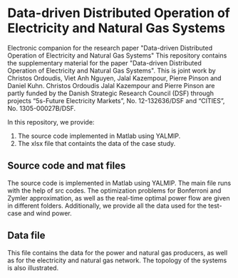 # Data-driven Distributed Operation of Electricity and Natural Gas Systems
Electronic companion for the research paper "Data-driven Distributed Operation of Electricity and Natural Gas Systems"
This repository contains the supplementary material for the paper "Data-driven Distributed Operation of Electricity and Natural Gas Systems". 
This is joint work by Christos Ordoudis, Viet Anh Nguyen, Jalal Kazempour, Pierre Pinson and Daniel Kuhn. Christos Ordoudis Jalal Kazempour and Pierre Pinson are partly funded by the Danish
Strategic Research Council (DSF) through projects “5s-Future Electricity Markets”, No. 12-132636/DSF and “CITIES”, No. 1305-00027B/DSF.

In this repository, we provide:
   1. The source code implemented in Matlab using YALMIP.
   2. The xlsx file that containts the data of the case study.
   
## Source code and mat files
The source code is implemented in Matlab using YALMIP. The main file runs with the help of src codes. The optimization problems for Bonferroni and Zymler approximation, as well as the real-time optimal power flow are given in different folders. Additionally, we provide all the data used for the test-case and wind power.

## Data file
This file contains the data for the power and natural gas producers, as well as for the electricity and natural gas network. The topology of the systems is also illustrated.
